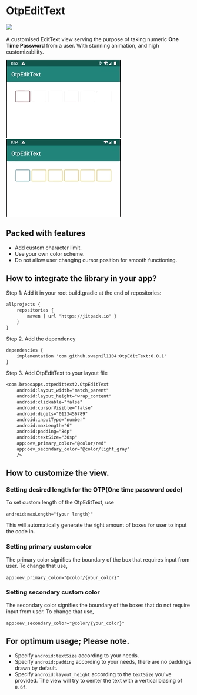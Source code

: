 # OtpEditText

[![](https://jitpack.io/v/swapnil1104/OtpEditText.svg)](https://jitpack.io/#swapnil1104/OtpEditText)

A customised EditText view serving the purpose of taking numeric **One Time Password** from a user. 
With stunning animation, and high customizability.

![Demo1](images/demo.gif)
![Demo with other colors](images/demo1.gif)

## Packed with features
- Add custom character limit.
- Use your own color scheme.
- Do not allow user changing cursor position for smooth functioning.


## How to integrate the library in your app?
Step 1: Add it in your root build.gradle at the end of repositories:

```
allprojects {
    repositories {
        maven { url "https://jitpack.io" }
    }
}
```
Step 2. Add the dependency

```
dependencies {
    implementation 'com.github.swapnil1104:OtpEditText:0.0.1'
}
```
Step 3. Add OtpEditText to your layout file

```
<com.broooapps.otpedittext2.OtpEditText
    android:layout_width="match_parent"
    android:layout_height="wrap_content"
    android:clickable="false"
    android:cursorVisible="false"
    android:digits="0123456789"
    android:inputType="number"
    android:maxLength="6"
    android:padding="8dp"
    android:textSize="30sp"
    app:oev_primary_color="@color/red"
    app:oev_secondary_color="@color/light_gray"
    />
```

## How to customize the view.
### Setting desired length for the OTP(One time password code)

To set custom length of the OtpEditText, use 

```android:maxLength="{your length}"```

This will automatically generate the right amount of boxes for user to input the code in.

### Setting primary custom color
The primary color signifies the boundary of the box that requires input from user.
To change that use,

```app:oev_primary_color="@color/{your_color}"```


### Setting secondary custom color
The secondary color signifies the boundary of the boxes that do not require input from user.
To change that use,

```app:oev_secondary_color="@color/{your_color}"```


## For optimum usage; Please note.
* Specify `android:textSize` according to your needs.
* Specify `android:padding` according to your needs, there are no paddings drawn by default.
* Specify `android:layout_height` according to the `textSize` you've provided. The view will try to center the text with a vertical biasing of `0.6f`.
